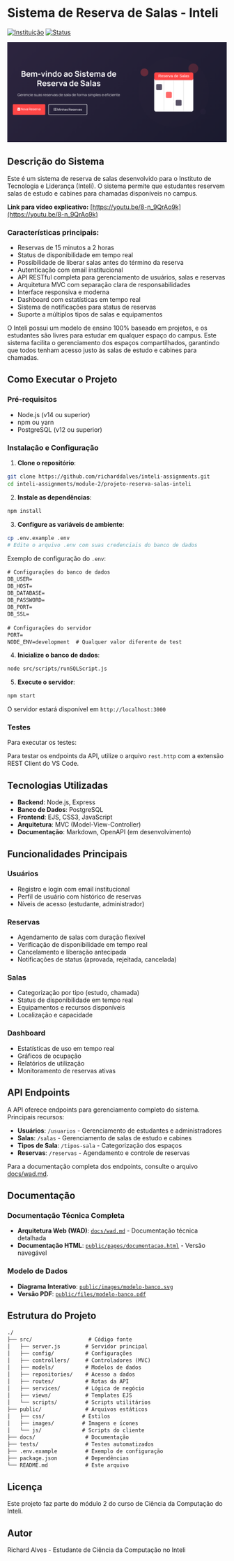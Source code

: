 # Sistema de Reserva de Salas - Inteli

[![Instituição](https://img.shields.io/badge/Inteli-Ciência_da_Computação-purple?style=flat-square)](https://www.inteli.edu.br/ciencia-da-computacao/)
[![Status](https://img.shields.io/badge/status-em_desenvolvimento-yellow?style=flat-square)](https://github.com/richarddalves/inteli-assignments/tree/main/module-2/projeto-reserva-salas-inteli)

![Hero Illustration](public/images/hero.png)

## Descrição do Sistema

Este é um sistema de reserva de salas desenvolvido para o Instituto de Tecnologia e Liderança (Inteli). O sistema permite que estudantes reservem salas de estudo e cabines para chamadas disponíveis no campus.

**Link para vídeo explicativo:** [https://youtu.be/8-n_9QrAo9k](https://youtu.be/8-n_9QrAo9k)

### Características principais:

- Reservas de 15 minutos a 2 horas
- Status de disponibilidade em tempo real
- Possibilidade de liberar salas antes do término da reserva
- Autenticação com email institucional
- API RESTful completa para gerenciamento de usuários, salas e reservas
- Arquitetura MVC com separação clara de responsabilidades
- Interface responsiva e moderna
- Dashboard com estatísticas em tempo real
- Sistema de notificações para status de reservas
- Suporte a múltiplos tipos de salas e equipamentos

O Inteli possui um modelo de ensino 100% baseado em projetos, e os estudantes são livres para estudar em qualquer espaço do campus. Este sistema facilita o gerenciamento dos espaços compartilhados, garantindo que todos tenham acesso justo às salas de estudo e cabines para chamadas.

## Como Executar o Projeto

### Pré-requisitos

- Node.js (v14 ou superior)
- npm ou yarn
- PostgreSQL (v12 ou superior)

### Instalação e Configuração

1. **Clone o repositório**:

```bash
git clone https://github.com/richarddalves/inteli-assignments.git
cd inteli-assignments/module-2/projeto-reserva-salas-inteli
```

2. **Instale as dependências**:

```bash
npm install
```

3. **Configure as variáveis de ambiente**:

```bash
cp .env.example .env
# Edite o arquivo .env com suas credenciais do banco de dados
```

Exemplo de configuração do `.env`:

```env
# Configurações do banco de dados
DB_USER=
DB_HOST=
DB_DATABASE=
DB_PASSWORD=
DB_PORT=
DB_SSL=

# Configurações do servidor
PORT=
NODE_ENV=development  # Qualquer valor diferente de test
```

4. **Inicialize o banco de dados**:

```bash
node src/scripts/runSQLScript.js
```

5. **Execute o servidor**:

```bash
npm start
```

O servidor estará disponível em `http://localhost:3000`

### Testes

Para executar os testes:

<!--
```bash
npm test
```
-->

Para testar os endpoints da API, utilize o arquivo `rest.http` com a extensão REST Client do VS Code.

## Tecnologias Utilizadas

- **Backend**: Node.js, Express
- **Banco de Dados**: PostgreSQL
- **Frontend**: EJS, CSS3, JavaScript
- **Arquitetura**: MVC (Model-View-Controller)
- **Documentação**: Markdown, OpenAPI (em desenvolvimento)

## Funcionalidades Principais

### Usuários

- Registro e login com email institucional
- Perfil de usuário com histórico de reservas
- Níveis de acesso (estudante, administrador)

### Reservas

- Agendamento de salas com duração flexível
- Verificação de disponibilidade em tempo real
- Cancelamento e liberação antecipada
- Notificações de status (aprovada, rejeitada, cancelada)

### Salas

- Categorização por tipo (estudo, chamada)
- Status de disponibilidade em tempo real
- Equipamentos e recursos disponíveis
- Localização e capacidade

### Dashboard

- Estatísticas de uso em tempo real
- Gráficos de ocupação
- Relatórios de utilização
- Monitoramento de reservas ativas

## API Endpoints

A API oferece endpoints para gerenciamento completo do sistema. Principais recursos:

- **Usuários**: `/usuarios` - Gerenciamento de estudantes e administradores
- **Salas**: `/salas` - Gerenciamento de salas de estudo e cabines
- **Tipos de Sala**: `/tipos-sala` - Categorização dos espaços
- **Reservas**: `/reservas` - Agendamento e controle de reservas

Para a documentação completa dos endpoints, consulte o arquivo [docs/wad.md](./docs/wad.md#api-rest).

## Documentação

### Documentação Técnica Completa

- **Arquitetura Web (WAD)**: [`docs/wad.md`](./docs/wad.md) - Documentação técnica detalhada
- **Documentação HTML**: [`public/pages/documentacao.html`](./public/pages/documentacao.html) - Versão navegável

### Modelo de Dados

- **Diagrama Interativo**: [`public/images/modelo-banco.svg`](./public/images/modelo-banco.svg)
- **Versão PDF**: [`public/files/modelo-banco.pdf`](./public/files/modelo-banco.pdf)

## Estrutura do Projeto

```
./
├── src/                  # Código fonte
│   ├── server.js        # Servidor principal
│   ├── config/          # Configurações
│   ├── controllers/     # Controladores (MVC)
│   ├── models/          # Modelos de dados
│   ├── repositories/    # Acesso a dados
│   ├── routes/          # Rotas da API
│   ├── services/        # Lógica de negócio
│   ├── views/           # Templates EJS
│   └── scripts/         # Scripts utilitários
├── public/              # Arquivos estáticos
│   ├── css/            # Estilos
│   ├── images/         # Imagens e ícones
│   └── js/             # Scripts do cliente
├── docs/                # Documentação
├── tests/               # Testes automatizados
├── .env.example         # Exemplo de configuração
├── package.json         # Dependências
└── README.md            # Este arquivo
```

## Licença

Este projeto faz parte do módulo 2 do curso de Ciência da Computação do Inteli.

## Autor

Richard Alves - Estudante de Ciência da Computação no Inteli
